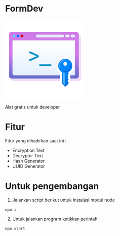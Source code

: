 # FormDev

![favicon](build/icon.png)

Alat gratis untuk developer

# Fitur

Fitur yang dihadirkan saat ini :

* Encryption Text
* Decryptor Text
* Hash Generator
* UUID Generator

# Untuk pengembangan

1. Jalankan script berikut untuk instalasi modul node
```
npm i
```
2. Untuk jalankan program ketikkan perintah
```
npm start
```